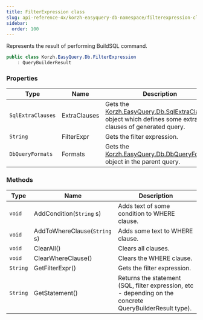```yaml
---
title: FilterExpression class
slug: api-reference-4x/korzh-easyquery-db-namespace/filterexpression-class
sidebar:
  order: 100
---
```


Represents the result of performing BuildSQL command.
```csharp
public class Korzh.EasyQuery.Db.FilterExpression
    : QueryBuilderResult

```

### Properties

| Type | Name | Description | 
| --- | --- | --- | 
| `SqlExtraClauses` | ExtraClauses | Gets the [Korzh.EasyQuery.Db.SqlExtraClauses](///easyquery/docs/api-reference-4x/korzh-easyquery-db-namespace/sqlextraclauses-class) object which defines some extra clauses of generated query. | 
| `String` | FilterExpr | Gets the filter expression. | 
| `DbQueryFormats` | Formats | Gets the [Korzh.EasyQuery.Db.DbQueryFormats](///easyquery/docs/api-reference-4x/korzh-easyquery-db-namespace/dbqueryformats-class) object in the parent query. | 


### Methods

| Type | Name | Description | 
| --- | --- | --- | 
| `void` | AddCondition(`String` s) | Adds text of some condition to WHERE clause. | 
| `void` | AddToWhereClause(`String` s) | Adds some text to WHERE clause. | 
| `void` | ClearAll() | Clears all clauses. | 
| `void` | ClearWhereClause() | Clears the WHERE clause. | 
| `String` | GetFilterExpr() | Gets the filter expression. | 
| `String` | GetStatement() | Returns the statement (SQL, filter expression, etc - depending on the concrete QueryBuilderResult type). |
